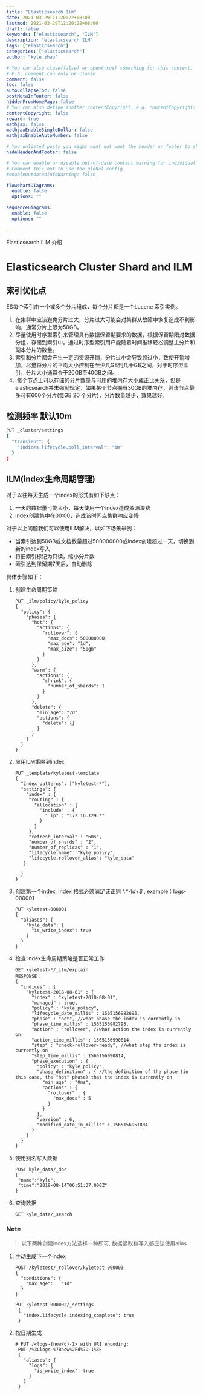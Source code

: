 ```yaml
---
title: "Elasticsearch Ilm"
date: 2021-03-29T11:20:22+08:00
lastmod: 2021-03-29T11:20:22+08:00
draft: false
keywords: ["elasticsearch", "ILM"]
description: "elasticsearch ILM"
tags: ["elasticsearch"]
categories: ["elasticsearch"]
author: "kyle zhao"

# You can also close(false) or open(true) something for this content.
# P.S. comment can only be closed
comment: false
toc: false
autoCollapseToc: false
postMetaInFooter: false
hiddenFromHomePage: false
# You can also define another contentCopyright. e.g. contentCopyright: "This is another copyright."
contentCopyright: false
reward: true
mathjax: false
mathjaxEnableSingleDollar: false
mathjaxEnableAutoNumber: false

# You unlisted posts you might want not want the header or footer to show
hideHeaderAndFooter: false

# You can enable or disable out-of-date content warning for individual post.
# Comment this out to use the global config.
#enableOutdatedInfoWarning: false

flowchartDiagrams:
  enable: false
  options: ""

sequenceDiagrams: 
  enable: false
  options: ""

---
```


Elasticsearch ILM 介绍
<!--more-->

# Elasticsearch Cluster Shard and ILM

## 索引优化点
ES每个索引由一个或多个分片组成，每个分片都是一个Lucene 索引实例。

1. 在集群中应该避免分片过大，分片过大可能会对集群从故障中恢复造成不利影响，通常分片上限为50GB。
2. 尽量使用时序型索引来管理具有数据保留期要求的数据，根据保留期限对数据分组，存储到索引中。通过时序型索引用户能随着时间推移轻松调整主分片和副本分片的数量。
3. 索引和分片都会产生一定的资源开销，分片过小会导致段过小，致使开销增加，尽量将分片的平均大小控制在至少几GB到几十GB之间，对于时序型索引，分片大小通常介于20GB至40GB之间。
4. .每个节点上可以存储的分片数量与可用的堆内存大小成正比关系，但是elasticsearch并未强制规定，如果某个节点拥有30GB的堆内存，则该节点最多可有600个分片(每GB 20 个分片)，分片数量越少，效果越好。

## 检测频率 默认10m
```sh
PUT _cluster/settings
{
  "transient": {
    "indices.lifecycle.poll_interval": "1m" 
  }
}
```

## ILM(index生命周期管理)
对于以往每天生成一个index的形式有如下缺点：

1. 一天的数据量可能太小，每天使用一个index造成资源浪费
2. index创建集中在00:00，造成该时间点集群响应变慢

对于以上问题我们可以使用ILM解决，以如下场景举例：

- 当索引达到50GB或文档数量超过500000000或index创建超过一天，切换到新的index写入
- 将旧索引标记为只读，缩小分片数
- 索引达到保留期7天后，自动删除

具体步骤如下：

1. 创建生命周期策略

   ```
   PUT _ilm/policy/kyle_policy
   {
     "policy": {
       "phases": {
         "hot": {
           "actions": {
             "rollover": {
               "max_docs": 500000000,
               "max_age": "1d",
               "max_size": "50gb"
             }
           }
         },
         "warm": {
           "actions": {
             "shrink": {
               "number_of_shards": 1
             }
           }
         },
         "delete": {
           "min_age": "7d",
           "actions": {
             "delete": {}
           }
         }
       }
     }
   }
   ```

2. 应用ILM策略到index

   ```
   PUT _template/kyletest-template
   {
     "index_patterns": ["kyletest-*"],
     "settings": {
       "index" : {
        "routing" : {
          "allocation" : {
            "include" : {
              "_ip" : "172.16.129.*"
            }
          }
        },
        "refresh_interval" : "60s",
        "number_of_shards" : "2",
        "number_of_replicas" : "1",
        "lifecycle.name": "kyle_policy",
        "lifecycle.rollover_alias": "kyle_data"
      }
       
     }
   }
   ```

3. 创建第一个index, index 格式必须满足该正则 *^.\*-\d+$* , example：logs-000001

   ```
   PUT kyletest-000001
   {
     "aliases": {
       "kyle_data": {
         "is_write_index": true
       }
     }
   }
   ```

4. 检查 index生命周期策略是否正常工作

   ```
   GET kyletest-*/_ilm/explain
   RESPONSE：
   {
     "indices" : {
       "kyletest-2018-08-01" : {
         "index" : "kyletest-2018-08-01",
         "managed" : true,
         "policy" : "kyle_policy",
         "lifecycle_date_millis" : 1565156982695,
         "phase" : "hot", //what phase the index is currently in
         "phase_time_millis" : 1565156982795,
         "action" : "rollover", //what action the index is currently on
         "action_time_millis" : 1565156990814,
         "step" : "check-rollover-ready", //what step the index is currently on
         "step_time_millis" : 1565156990814,
         "phase_execution" : {
           "policy" : "kyle_policy",
           "phase_definition" : { //the definition of the phase (in this case, the "hot" phase) that the index is currently on
             "min_age" : "0ms",
             "actions" : {
               "rollover" : {
                 "max_docs" : 5
               }
             }
           },
           "version" : 6,
           "modified_date_in_millis" : 1565156951804
         }
       }
     }
   }
   ```

5. 使用别名写入数据

   ```
   POST kyle_data/_doc
   {
   	"name":"kyle",
   	"time":"2019-08-14T06:51:37.000Z"
   }
   ```

6. 查询数据

   ```
   GET kyle_data/_search
   ```
   

### Note
> 以下两种创建index方法选择一种即可, 数据读取和写入都应该使用alias
1. 手动生成下一个index

   ```
   POST /kyletest/_rollover/kyletest-000003
   {
     "conditions": {
       "max_age":   "1d"
     }
   }
   
   PUT kyletest-000002/_settings
    {
      "index.lifecycle.indexing_complete": true
    }
   ```
2. 按日期生成
   ```
   # PUT /<logs-{now/d}-1> with URI encoding:
    PUT /%3Clogs-%7Bnow%2Fd%7D-1%3E 
    {
      "aliases": {
        "logs": {
          "is_write_index": true
        }
      }
    } 
   ```

